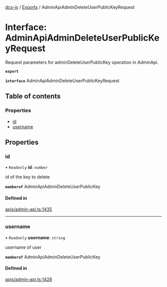 [dcs-js](../README.md) / [Exports](../modules.md) / AdminApiAdminDeleteUserPublicKeyRequest

# Interface: AdminApiAdminDeleteUserPublicKeyRequest

Request parameters for adminDeleteUserPublicKey operation in AdminApi.

**`export`**

**`interface`** AdminApiAdminDeleteUserPublicKeyRequest

## Table of contents

### Properties

- [id](AdminApiAdminDeleteUserPublicKeyRequest.md#id)
- [username](AdminApiAdminDeleteUserPublicKeyRequest.md#username)

## Properties

### <a id="id" name="id"></a> id

• `Readonly` **id**: `number`

id of the key to delete

**`memberof`** AdminApiAdminDeleteUserPublicKey

#### Defined in

[apis/admin-api.ts:1435](https://github.com/unfoldingWord/dcs-js/blob/b29eb7a/apis/admin-api.ts#L1435)

___

### <a id="username" name="username"></a> username

• `Readonly` **username**: `string`

username of user

**`memberof`** AdminApiAdminDeleteUserPublicKey

#### Defined in

[apis/admin-api.ts:1428](https://github.com/unfoldingWord/dcs-js/blob/b29eb7a/apis/admin-api.ts#L1428)
